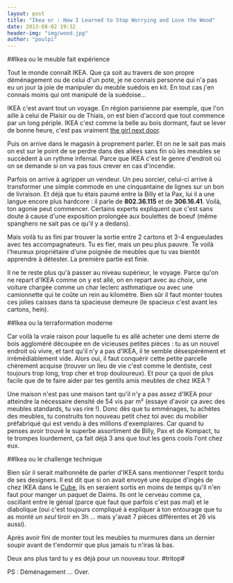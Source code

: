```yaml
---
layout: post
title: "Ikea or : How I Learned to Stop Worrying and Love the Wood"
date: 2013-08-02 19:32
header-img: "img/wood.jpg"
author: "poulpi"
---
```


##Ikea ou le meuble fait expérience

Tout le monde connaît IKEA. Que ça soit au travers de son propre déménagement ou de celui d'un pote, je ne connais personne
 qui n'a pas eu un jour la joie de manipuler du meuble suédois en kit. En tout cas j'en connais moins qui ont manipulé de la suédoise...

IKEA c'est avant tout un voyage. En région parisienne par exemple, que l'on aille à celui de Plaisir ou de Thiais, on est bien d'accord que tout commence par un 
long périple. IKEA c'est comme la belle au bois dormant,  faut se lever de bonne heure, c'est pas vraiment [the girl next door](http://www.imdb.com/title/tt0265208/). 

Puis on arrive dans le magasin à proprement parler. Et on ne le sait pas mais on est sur le point de se perdre
 dans des allées sans fin où les meubles se succèdent à un rythme infernal. Parce que IKEA c'est le genre d'endroit
 où on se demande si on va pas tous crever en cas d'incendie.

Parfois on arrive à agripper un vendeur. Un peu sorcier, celui-ci arrive à transformer une simple commode en une cinquantaine
 de lignes sur un bon de livraison. Et déjà que tu étais paumé entre la Billy et la Pax, lui il a une langue encore plus 
 hardcore : il parle de **802.36.115** et de **306.16.41**. Voilà, ton agonie peut commencer. Certains experts expliquent que c'est
 sans doute à cause d'une exposition prolongée aux boulettes de boeuf (même spanghero ne sait pas ce qu'il y a dedans). 

Mais voilà tu as fini par trouver la sortie entre 2 cartons et 3-4 engueulades avec tes accompagnateurs. Tu es fier, mais un 
peu plus pauvre. Te voilà l'heureux propriétaire d'une poignée de meubles que tu vas bientôt apprendre à détester. La première partie est finie. 

Il ne te reste plus qu'à passer au niveau supérieur, le voyage. Parce qu'on ne repart d'IKEA comme on y est allé, on en repart 
avec au choix, une voiture chargée comme un char leclerc asthmatique ou avec une camionnette qui te coûte un rein au kilomètre.
 Bien sûr il faut monter toutes ces jolies caisses dans ta spacieuse demeure (le spacieux c'est avant les cartons, hein).

##Ikea ou la terraformation moderne 

Car voilà la vraie raison pour laquelle tu es allé acheter une demi sterre de bois aggloméré découpée en de vicieuses petites 
pièces : tu as un nouvel endroit où vivre, et tant qu'il n'y a pas d'IKEA, il te semble désespérément et irrémédiablement vide. 
Alors oui, il faut conquérir cette petite parcelle chèrement acquise (trouver un lieu de vie c'est comme le dentiste, cest toujours trop long, trop cher et trop douloureux).
 Et pour ça quoi de plus facile que de te faire aider par tes gentils amis meubles de chez IKEA ?

Une maison n'est pas une maison tant qu'il n'y a pas assez d'IKEA pour atteindre la nécessaire densité de 54 vis par m² (essaye 
d'avoir ça avec des meubles standards, tu vas rire !). Donc dès que tu emménages, tu achètes des meubles, tu construits ton nouveau
 petit chez toi avec du mobilier préfabriqué qui est vendu à des millions d'exemplaires. Car quand tu penses avoir trouvé le superbe
 assortiment de Billy, Pax et de Kompact, tu te trompes lourdement, ça fait déjà 3 ans que tout les gens cools l'ont chez eux.

##Ikea ou le challenge technique

Bien sûr il serait malhonnête de parler d'IKEA sans mentionner l'esprit tordu de ses designers. Il est dit que si on avait envoyé une
 équipe d'ingés de chez IKEA dans le [Cube](http://www.imdb.com/title/tt0123755/), ils en seraient sortis en moins de temps qu'il n'en faut pour manger un paquet de Daims. Ils
 ont le cerveau comme ça, oscillant entre le génial (parce que faut que parfois c'est pas mal) et le diabolique (oui c'est toujours 
 compliqué à expliquer à ton entourage que tu as monté *un seul* tiroir en 3h ... mais y'avait 7 pièces différentes et 26 vis aussi).

Après avoir fini de monter tout les meubles tu murmures dans un dernier soupir avant de t'endormir que plus jamais tu n'iras là bas.

Deux ans plus tard tu y es déjà pour un nouveau tour. #tritop#

PS : Déménagement ... Over.